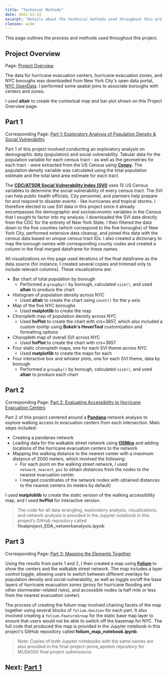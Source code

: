 ```yaml
---
title: "Technical Methods"
date: 2021-12-23
excerpt: "Details about the technical methods used throughout this project."
classes: wide
---
```

This page outlines the process and methods used throughout this project.

## Project Overview
Page: [Project Overview](https://jennaepstein.github.io/MUSA550-finalproject/overview/)

The data for hurricane evacuation centers, hurricane evacuation zones, and NYC boroughs was downloaded from New York City's open data portal, [NYC OpenData](https://opendata.cityofnewyork.us/). I performed some spatial joins to associate boroughs with centers and zones.

I used **altair** to create the contextual map and bar plot shown on this Project Overview page.


## Part 1
Corresponding Page: [Part 1: Exploratory Analysis of Population Density & Social Vulnerability](https://jennaepstein.github.io/MUSA550-finalproject/part1-exploratory-analysis/)

Part 1 of this project involved conducting an exploratory analysis on demographic data (population) and social vulnerability. Tabular data for the population variable for each census tract - as well as the geometries for each tract - were extracted from the US Census using **[Cenpy](http://cenpy-devs.github.io/cenpy/index.html)**. The population density variable was calculated using the total population estimate and the total land area estimate for each tract.

The **[CDC/ATSDR Social Vulnerability Index (SVI)](https://www.atsdr.cdc.gov/placeandhealth/svi/index.html)** uses 15 US Census variables to determine the social vulnerability of every census tract. The SVI can help public health officials, City personnel, and planners help prepare for and respond to disaster events - like hurricanes and tropical storms. I therefore elected to use SVI data in this project since it already encompasses the demographic and socioeconomic variables in the Census that I sought to factor into my analysis. I downloaded the SVI data directly from the CDC for the entirety of New York State. I then filtered the data down to the five counties (which correspond to the five boroughs) of New York City, performed extensive data cleanup, and joined this data with the census data based on unique census tract IDs. I also created a dictionary to map the borough names with corresponding county codes and created a column in the final merged dataframe for these names.

 All visualizations on this page used iterations of the final dataframe as the data source (for instance, I created several copies and trimmed only to include relevant columns). These visualizations are:
* Bar chart of total population by borough
    - Performed a `groupby()` by borough, calculated `size()`, and used **altair** to produce the chart
* Histogram of population density across NYC
    - Used **altair** to create the chart using `count()` for the y-axis
* Map of the five NYC boroughs
    - Used **matplotlib** to create the map
* Choropleth map of population density across NYC
    - Used **hvPlot** to create the chart with crs=3857, which also included a custom tooltip using **Bokeh's HoverTool** customization and formatting options
* Choropleth map of overall SVI across NYC
    - Used **hvPlot** to create the chart with crs=3857
* Four static choropleth maps, one for each SVI theme across NYC
    - Used **matplotlib** to create the maps for each
* Four interactive box and whisker plots, one for each SVI theme, data by borough
    - Performed a `groupby()` by borough, calculated `size()`, and used **altair** to produce each chart



## Part 2
Corresponding Page: [Part 2: Evaluating Accessibility to Hurricane Evacuation Centers](https://jennaepstein.github.io/MUSA550-finalproject/part2-accessibility-to-centers/)

Part 2 of this project centered around a **[Pandana](http://udst.github.io/pandana/)** network analysis to explore walking access to evacuation centers from each intersection. Main steps included:
* Creating a pandanas network 
* Loading data for the walkable street network using **[OSMnx](https://osmnx.readthedocs.io/en/stable/)** and adding locations of the hurricane evacuation centers to the network
* Mapping the walking distance to the nearest center with a maximum distance of 2000 meters, which involved the following:
    - For each point on the walking street network, I used `network_nearest_poi` to obtain distances from the nodes to the nearest evacuation center.
    - I merged coordinates of the network nodes with obtained distances to the nearest centers (in meters by default)

I used **matploblib** to create the static version of the walking accessibility map, and I used **hvPlot** for interactive version.

>The code for all data wrangling, exploratory analysis, visualizations, and network analysis is provided in the Jupyter notebook in this project’s GitHub repository called **finalproject_EDA_networkanalysis.ipynb**

## Part 3
Corresponding Page: [Part 3: Mapping the Elements Together](https://jennaepstein.github.io/MUSA550-finalproject/part3-folium-map/)

Using the results from parts 1 and 2, I then created a map using **[Folium](https://python-visualization.github.io/folium/)** to show the centers and the walkable street network. The map includes a layer control toggle, allowing users to switch between different overlays for population density and social vulnerability, as well as toggle on/off the base layers of hurricane evacuation zones (proxy for hurricane flooding and other stormwater-related risks), and accessible nodes (a half mile or less from the nearest evacuation center).

The process of creating the folium map involved chaining facets of the map together using several blocks of `folium.GeoJson` for each part. It also involved creating a `folium.FeatureGroup` for the static base map layer to ensure that users would not be able to switch off the basemap for NYC. The full code that produced this map is provided in the Jupyter notebook in this project's GitHub repository called **folium_map_notebook.ipynb**. 

>Note: Copies of both Jupyter notebooks with the same names are also provided in the final-project-jenna_epstein repository for MUSA550 final project submissions.

## Next: [Part 1](https://jennaepstein.github.io/MUSA550-finalproject/part1-exploratory-analysis/)